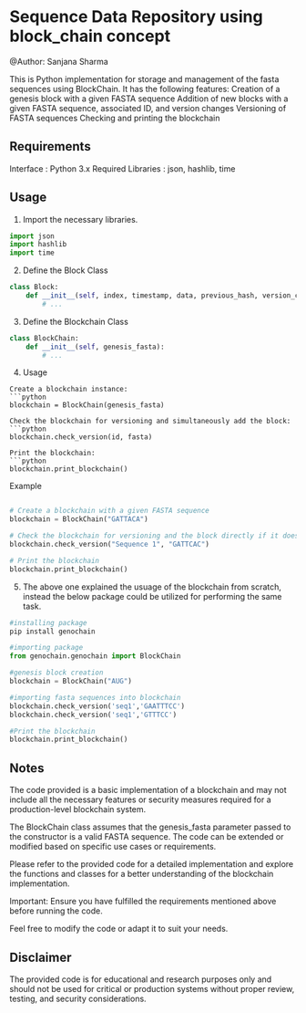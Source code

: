 # Sequence Data Repository using block_chain concept
@Author: Sanjana Sharma

This is Python implementation for storage and management of the fasta sequences using BlockChain. 
It has the following features:
Creation of a genesis block with a given FASTA sequence
Addition of new blocks with a given FASTA sequence, associated ID, and version changes
Versioning of FASTA sequences
Checking and printing the blockchain


## Requirements
Interface :
Python 3.x
Required Libraries :
json, hashlib, time

## Usage 
1. Import the necessary libraries.
```python
import json
import hashlib
import time
```
2. Define the Block Class
```python
class Block:
    def __init__(self, index, timestamp, data, previous_hash, version_changes):
        # ...
 ```
3. Define the Blockchain Class
```python
class BlockChain:
    def __init__(self, genesis_fasta):
        # ...
```
4. Usage 
```
Create a blockchain instance:
```python
blockchain = BlockChain(genesis_fasta)
```
```
Check the blockchain for versioning and simultaneously add the block:
```python
blockchain.check_version(id, fasta)
```
```
Print the blockchain:
```python
blockchain.print_blockchain()
```

Example
```python

# Create a blockchain with a given FASTA sequence
blockchain = BlockChain("GATTACA")

# Check the blockchain for versioning and the block directly if it doesn't exist or if it exists its version shall be updated
blockchain.check_version("Sequence 1", "GATTCAC")

# Print the blockchain
blockchain.print_blockchain()
```
5. The above one explained the usuage of the blockchain from scratch, instead the below package could be utilized for performing the same task.
```python
#installing package
pip install genochain

#importing package
from genochain.genochain import BlockChain

#genesis block creation
blockchain = BlockChain("AUG")

#importing fasta sequences into blockchain                     
blockchain.check_version('seq1','GAATTTCC')
blockchain.check_version('seq1','GTTTCC')

#Print the blockchain
blockchain.print_blockchain()
```

## Notes 
The code provided is a basic implementation of a blockchain and may not include all the necessary features or security measures required for a production-level blockchain system.

The BlockChain class assumes that the genesis_fasta parameter passed to the constructor is a valid FASTA sequence.
The code can be extended or modified based on specific use cases or requirements.

Please refer to the provided code for a detailed implementation and explore the functions and classes for a better understanding of the blockchain implementation.

Important: Ensure you have fulfilled the requirements mentioned above before running the code.

Feel free to modify the code or adapt it to suit your needs.

## Disclaimer
The provided code is for educational and research purposes only and should not be used for critical or production systems without proper review, testing, and security considerations.

